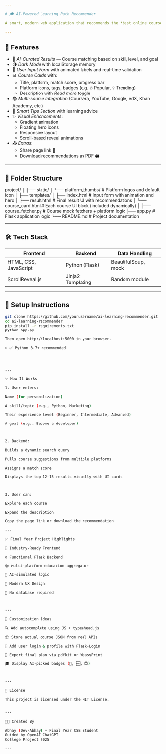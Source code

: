 ```yaml
---

# 🎓 AI-Powered Learning Path Recommender

A smart, modern web application that recommends the *best online courses* tailored to a user's *skills, goals, and experience level*. This project simulates an AI-based recommendation engine that pulls courses from multiple platforms, matches them intelligently, and presents them in a beautiful, user-friendly interface.

---
```


## 🚀 Features

- 🧠 *AI-Curated Results* — Course matching based on skill, level, and goal
- 🌗 *Dark Mode* with localStorage memory
- 🧾 *User Input Form* with animated labels and real-time validation
- 📊 *Course Cards* with:
  - Title, platform, match score, progress bar
  - Platform icons, tags, badges (e.g. 🔥 Popular, 💡 Trending)
  - Description with *Read more* toggle
- 📚 *Multi-source Integration* (Coursera, YouTube, Google, edX, Khan Academy, etc.)
- 🎯 *Smart Tips Section* with learning advice
- ✨ *Visual Enhancements*:
  - Gradient animation
  - Floating hero icons
  - Responsive layout
  - Scroll-based reveal animations
- 📤 *Extras*:
  - Share page link 📎
  - Download recommendations as PDF 🖨

---

## 📂 Folder Structure

project/ │ ├── static/ │   └── platform_thumbs/       # Platform logos and default icon │ ├── templates/ │   ├── index.html             # Input form with animation and hero │   ├── result.html            # Final result UI with recommendations │   └── course_card.html       # Each course UI block (included dynamically) │ ├── course_fetcher.py          # Course mock fetchers + platform logic ├── app.py                     # Flask application logic └── README.md                  # Project documentation

---

## 🛠 Tech Stack

| Frontend                | Backend       | Data Handling        |
|------------------------|---------------|----------------------|
| HTML, CSS, JavaScript  | Python (Flask)| BeautifulSoup, mock  |
| ScrollReveal.js        | Jinja2 Templating | Random module |

---

## 🔧 Setup Instructions

```bash
git clone https://github.com/yourusername/ai-learning-recommender.git
cd ai-learning-recommender
pip install -r requirements.txt
python app.py

Then open http://localhost:5000 in your browser.

> ✅ Python 3.7+ recommended




---

✨ How It Works

1. User enters:

Name (for personalization)

A skill/topic (e.g., Python, Marketing)

Their experience level (Beginner, Intermediate, Advanced)

A goal (e.g., Become a developer)



2. Backend:

Builds a dynamic search query

Pulls course suggestions from multiple platforms

Assigns a match score

Displays the top 12–15 results visually with UI cards



3. User can:

Explore each course

Expand the description

Copy the page link or download the recommendation

---

✅ Final Year Project Highlights

💼 Industry-Ready Frontend

⚙ Functional Flask Backend

📚 Multi-platform education aggregator

🤖 AI-simulated logic

🧠 Modern UX Design

🧾 No database required



---

📌 Customization Ideas

🔍 Add autocomplete using JS + typeahead.js

📦 Store actual course JSON from real APIs

🔐 Add user login & profile with Flask-Login

🧾 Export final plan via pdfkit or WeasyPrint

🎓 Display AI-picked badges (🧠, 🆓, 📺)



---

📄 License

This project is licensed under the MIT License.


---

👨‍💻 Created By

Abhay (Dev-Abhay) — Final Year CSE Student
Guided by OpenAI ChatGPT
College Project 2025

---
